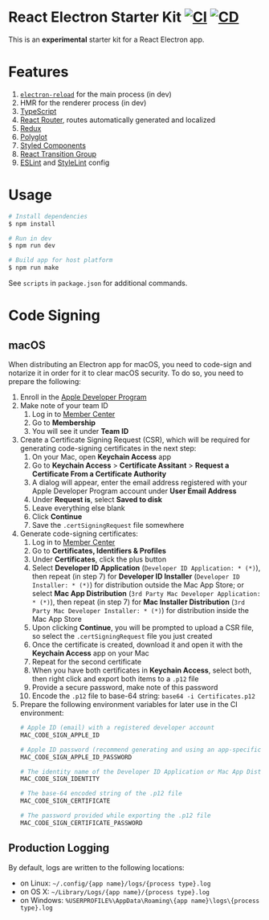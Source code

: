 # React Electron Starter Kit [![CI](https://github.com/andrewscwei/react-electron-starter-kit/workflows/CI/badge.svg)](https://github.com/andrewscwei/react-electron-starter-kit/actions?query=workflow%3ACI) [![CD](https://github.com/andrewscwei/react-electron-starter-kit/workflows/CD/badge.svg)](https://github.com/andrewscwei/react-electron-starter-kit/actions?query=workflow%3ACD)

This is an **experimental** starter kit for a React Electron app.

# Features

1. [`electron-reload`](https://www.npmjs.com/package/electron-reload) for the main process (in dev)
2. HMR for the renderer process (in dev)
3. [TypeScript](https://www.typescriptlang.org/)
4. [React Router](https://reacttraining.com/react-router/), routes automatically generated and localized
5. [Redux](https://redux.js.org/introduction)
6. [Polyglot](http://airbnb.io/polyglot.js/)
7. [Styled Components](https://www.styled-components.com/)
8. [React Transition Group](http://reactcommunity.org/react-transition-group/)
9. [ESLint](https://eslint.org/) and [StyleLint](https://stylelint.io/) config

# Usage

```sh
# Install dependencies
$ npm install

# Run in dev
$ npm run dev

# Build app for host platform
$ npm run make
```

See `scripts` in `package.json` for additional commands.

# Code Signing

## macOS

When distributing an Electron app for macOS, you need to code-sign and notarize it in order for it to clear macOS security. To do so, you need to prepare the following:
1. Enroll in the [Apple Developer Program](https://developer.apple.com/programs/)
2. Make note of your team ID
    1. Log in to [Member Center](https://developer.apple.com/membercenter/)
    2. Go to **Membership**
    3. You will see it under **Team ID**
3. Create a Certificate Signing Request (CSR), which will be required for generating code-signing certificates in the next step:
    1. On your Mac, open **Keychain Access** app
    2. Go to **Keychain Access** > **Certificate Assitant** > **Request a Certificate From a Certificate Authority**
    3. A dialog will appear, enter the email address registered with your Apple Developer Program account under **User Email Address**
    4. Under **Request is**, select **Saved to disk**
    5. Leave everything else blank
    6. Click **Continue**
    7. Save the `.certSigningRequest` file somewhere
3. Generate code-signing certificates:
    1. Log in to [Member Center](https://developer.apple.com/membercenter/)
    2. Go to **Certificates, Identifiers & Profiles**
    3. Under **Certificates**, click the plus button
    4. Select **Developer ID Application** (`Developer ID Application: * (*)`), then repeat (in step 7) for **Developer ID Installer** (`Developer ID Installer: * (*)`) for distribution outside the Mac App Store; or select **Mac App Distribution** (`3rd Party Mac Developer Application: * (*)`), then repeat (in step 7) for **Mac Installer Distribution** (`3rd Party Mac Developer Installer: * (*)`) for distribution inside the Mac App Store
    5. Upon clicking **Continue**, you will be prompted to upload a CSR file, so select the `.certSigningRequest` file you just created
    6. Once the certificate is created, download it and open it with the **Keychain Access** app on your Mac
    7. Repeat for the second certificate
    8. When you have both certificates in **Keychain Access**, select both, then right click and export both items to a `.p12` file
    9. Provide a secure password, make note of this password
    10. Encode the `.p12` file to base-64 string: `base64 -i Certificates.p12`
4. Prepare the following environment variables for later use in the CI environment:
    ```sh
    # Apple ID (email) with a registered developer account
    MAC_CODE_SIGN_APPLE_ID

    # Apple ID password (recommend generating and using an app-specific password)
    MAC_CODE_SIGN_APPLE_ID_PASSWORD

    # The identity name of the Developer ID Application or Mac App Distribution certificate (i.e. "Developer ID Application: <your_name> (<your_team_id>)")
    MAC_CODE_SIGN_IDENTITY

    # The base-64 encoded string of the .p12 file
    MAC_CODE_SIGN_CERTIFICATE

    # The password provided while exporting the .p12 file
    MAC_CODE_SIGN_CERTIFICATE_PASSWORD
    ```

## Production Logging

By default, logs are written to the following locations:

- on Linux: `~/.config/{app name}/logs/{process type}.log`
- on OS X: `~/Library/Logs/{app name}/{process type}.log`
- on Windows: `%USERPROFILE%\AppData\Roaming\{app name}\logs\{process type}.log`

